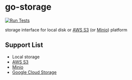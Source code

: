 # go-storage

[![Run Tests](https://github.com/appleboy/go-storage/actions/workflows/go.yml/badge.svg)](https://github.com/appleboy/go-storage/actions/workflows/go.yml)

storage interface for local disk or [AWS S3](https://aws.amazon.com/s3/) (or [Minio](https://min.io)) platform

## Support List

* Local storage
* [AWS S3](https://aws.amazon.com/s3/)
* [Minio](https://min.io)
* [Google Cloud Storage](https://cloud.google.com/storage)
